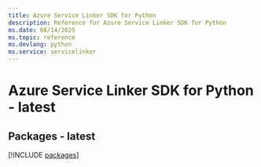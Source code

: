 ```yaml
---
title: Azure Service Linker SDK for Python
description: Reference for Azure Service Linker SDK for Python
ms.date: 08/14/2025
ms.topic: reference
ms.devlang: python
ms.service: servicelinker
---
```

# Azure Service Linker SDK for Python - latest
## Packages - latest
[!INCLUDE [packages](service-linker-index.md)]